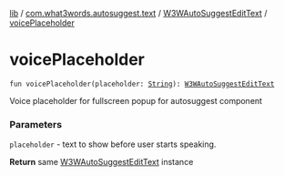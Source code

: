 [lib](../../index.md) / [com.what3words.autosuggest.text](../index.md) / [W3WAutoSuggestEditText](index.md) / [voicePlaceholder](./voice-placeholder.md)

# voicePlaceholder

`fun voicePlaceholder(placeholder: `[`String`](https://kotlinlang.org/api/latest/jvm/stdlib/kotlin/-string/index.html)`): `[`W3WAutoSuggestEditText`](index.md)

Voice placeholder for fullscreen popup for autosuggest component

### Parameters

`placeholder` - text to show before user starts speaking.

**Return**
same [W3WAutoSuggestEditText](index.md) instance


